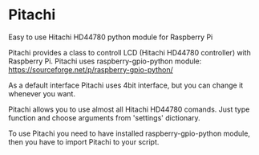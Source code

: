 # Pitachi
Easy to use Hitachi HD44780 python module for Raspberry Pi

Pitachi provides a class to controll LCD (Hitachi HD44780 controller) with Raspberry Pi.
Pitachi uses raspberry-gpio-python module: https://sourceforge.net/p/raspberry-gpio-python/

As a default interface Pitachi uses 4bit interface, but you can change it whenever you want.

Pitachi allows you to use almost all Hitachi HD44780 comands. Just type function and choose arguments from 'settings' dictionary.

To use Pitachi you need to have installed raspberry-gpio-python module, then you have to import Pitachi to your script.
